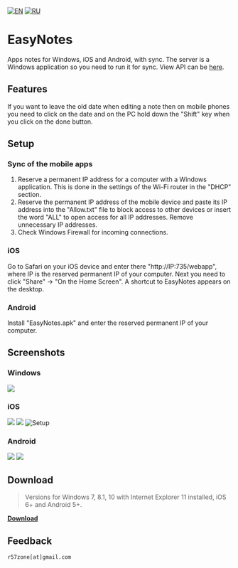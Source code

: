 [![EN](https://user-images.githubusercontent.com/9499881/33184537-7be87e86-d096-11e7-89bb-f3286f752bc6.png)](https://github.com/r57zone/eNotes/) 
[![RU](https://user-images.githubusercontent.com/9499881/27683795-5b0fbac6-5cd8-11e7-929c-057833e01fb1.png)](https://github.com/r57zone/eNotes/blob/master/README.RU.md) 
# EasyNotes
Apps notes for Windows, iOS and Android, with sync. The server is a Windows application so you need to run it for sync. View API can be [here](https://github.com/r57zone/eNotes/blob/master/API.md).

## Features
If you want to leave the old date when editing a note then on mobile phones you need to click on the date and on the PC hold down the "Shift" key when you click on the done button.

## Setup
### Sync of the mobile apps
1. Reserve a permanent IP address for a computer with a Windows application. This is done in the settings of the Wi-Fi router in the "DHCP" section.
2. Reserve the permanent IP address of the mobile device and paste its IP address into the "Allow.txt" file to block access to other devices or insert the word "ALL" to open access for all IP addresses. Remove unnecessary IP addresses.
3. Check Windows Firewall for incoming connections.

### iOS
Go to Safari on your iOS device and enter there "http://IP:735/webapp", where IP is the reserved permanent IP of your computer. Next you need to click "Share" -> "On the Home Screen". A shortcut to EasyNotes appears on the desktop.

### Android
Install "EasyNotes.apk" and enter the reserved permanent IP of your computer.

## Screenshots
### Windows
![](https://user-images.githubusercontent.com/9499881/54879005-a89fbd00-4e4d-11e9-8278-62a3f7b52955.PNG)

### iOS
![](https://user-images.githubusercontent.com/9499881/54878988-66767b80-4e4d-11e9-941b-696836b3cb46.PNG)
![](https://user-images.githubusercontent.com/9499881/54878994-755d2e00-4e4d-11e9-9dfc-b3ff67bb55d6.PNG)
![Setup](https://user-images.githubusercontent.com/9499881/54852962-d2e76280-4d07-11e9-841a-06d50fafb3c4.gif)

### Android
![](https://user-images.githubusercontent.com/9499881/55101219-0dbd1200-50dd-11e9-9ceb-cbe1af2465c7.png)
![](https://user-images.githubusercontent.com/9499881/55101247-20374b80-50dd-11e9-8d78-8fdc04bb24e3.png)

## Download
>Versions for Windows 7, 8.1, 10 with Internet Explorer 11 installed, iOS 6+ and Android 5+.

**[Download](https://github.com/r57zone/eNotes/releases)**
## Feedback
`r57zone[at]gmail.com`
